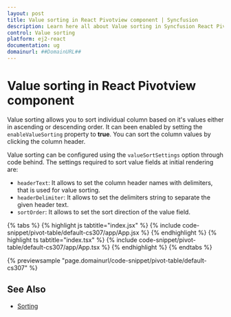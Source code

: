 ```yaml
---
layout: post
title: Value sorting in React Pivotview component | Syncfusion
description: Learn here all about Value sorting in Syncfusion React Pivotview component of Syncfusion Essential JS 2 and more.
control: Value sorting 
platform: ej2-react
documentation: ug
domainurl: ##DomainURL##
---
```


# Value sorting in React Pivotview component

Value sorting allows you to sort individual column based on it's values either in ascending or descending order. It can been enabled by setting the `enableValueSorting` property to **true**. You can sort the column values by clicking the column header.

Value sorting can be configured using the `valueSortSettings` option through code behind. The settings required to sort value fields at initial rendering are:
* `headerText`: It allows to set the column header names with delimiters, that is used for value sorting.
* `headerDelimiter`: It allows to set the delimiters string to separate the given header text.
* `sortOrder`: It allows to set the sort direction of the value field.

{% tabs %}
{% highlight js tabtitle="index.jsx" %}
{% include code-snippet/pivot-table/default-cs307/app/App.jsx %}
{% endhighlight %}
{% highlight ts tabtitle="index.tsx" %}
{% include code-snippet/pivot-table/default-cs307/app/App.tsx %}
{% endhighlight %}
{% endtabs %}

 {% previewsample "page.domainurl/code-snippet/pivot-table/default-cs307" %}

## See Also

* [Sorting](./sorting)